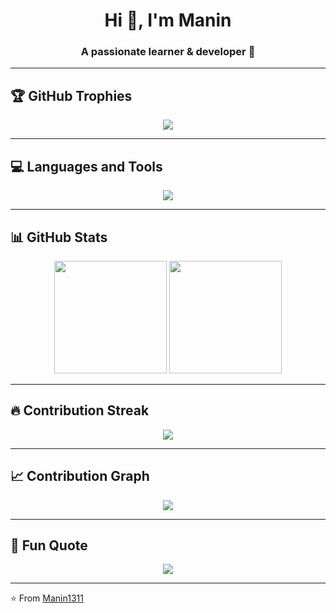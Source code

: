 <h1 align="center">Hi 👋, I'm Manin</h1>
<h3 align="center">A passionate learner & developer 🚀</h3>

---

## 🏆 GitHub Trophies
<p align="center">
  <img src="https://github-profile-trophy.vercel.app/?username=Manin1311&theme=radical&row=1&column=7&margin-w=15&margin-h=15" />
</p>

---

## 💻 Languages and Tools
<p align="center">
  <img src="https://skillicons.dev/icons?i=c,cpp,java,python,js,html,css,react,nodejs,express,mysql,postgres,aws,firebase,git,github,vscode" />
</p>

---

## 📊 GitHub Stats
<p align="center">
  <img src="https://github-readme-stats.vercel.app/api?username=Manin1311&show_icons=true&theme=tokyonight&hide_border=true" height="180em" />
  <img src="https://github-readme-stats.vercel.app/api/top-langs/?username=Manin1311&layout=compact&theme=tokyonight&hide_border=true" height="180em" />
</p>

---

## 🔥 Contribution Streak
<p align="center">
  <img src="https://streak-stats.demolab.com/?user=Manin1311&theme=tokyonight&hide_border=true" />
</p>

---

## 📈 Contribution Graph
<p align="center">
  <img src="https://github-readme-activity-graph.vercel.app/graph?username=Manin1311&theme=react-dark&hide_border=true" />
</p>

---

## 🎯 Fun Quote
<p align="center">
  <img src="https://quotes-github-readme.vercel.app/api?type=horizontal&theme=tokyonight" />
</p>

---

⭐ From [Manin1311](https://github.com/Manin1311)
